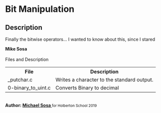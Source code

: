 <h1>Bit Manipulation</h1>
<h2>Description</h2>
<p>Finally the bitwise operators... I wanted to know about this, since I stared</p>
<strong>Mike Sosa</strong>
<br><br>
<caption>Files and Description</caption>
<table style="width:100%">
	<tr>
		<th>File</th>
		<th>Description</th>
	</tr>
	<tr>
		<td>_putchar.c</td>
		<td>Writes a character to the standard output.</td>
	</tr>
	<tr>
		<td>0-binary_to_uint.c</td>
		<td>Converts Binary to decimal</td>
	</tr>
</table>
<br>
<strong>Author: <a href="https://twitter.com/micael_sosa" target="_blank">Michael Sosa </a></strong><small>for Holberton School 2019</small>
